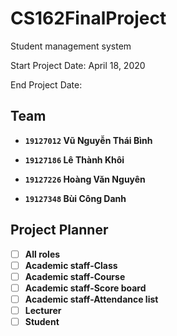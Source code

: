 # CS162FinalProject
Student management system

Start Project Date: April 18, 2020

End Project Date:
## Team
- **`19127012` Vũ Nguyễn Thái Bình**

- **`19127186` Lê Thành Khôi**

- **`19127226` Hoàng Văn Nguyên**

- **`19127348` Bùi Công Danh**
## Project Planner
- [ ] **All roles**
- [ ] **Academic staff-Class**
- [ ] **Academic staff-Course**
- [ ] **Academic staff-Score board**
- [ ] **Academic staff-Attendance list**
- [ ] **Lecturer**
- [ ] **Student**
